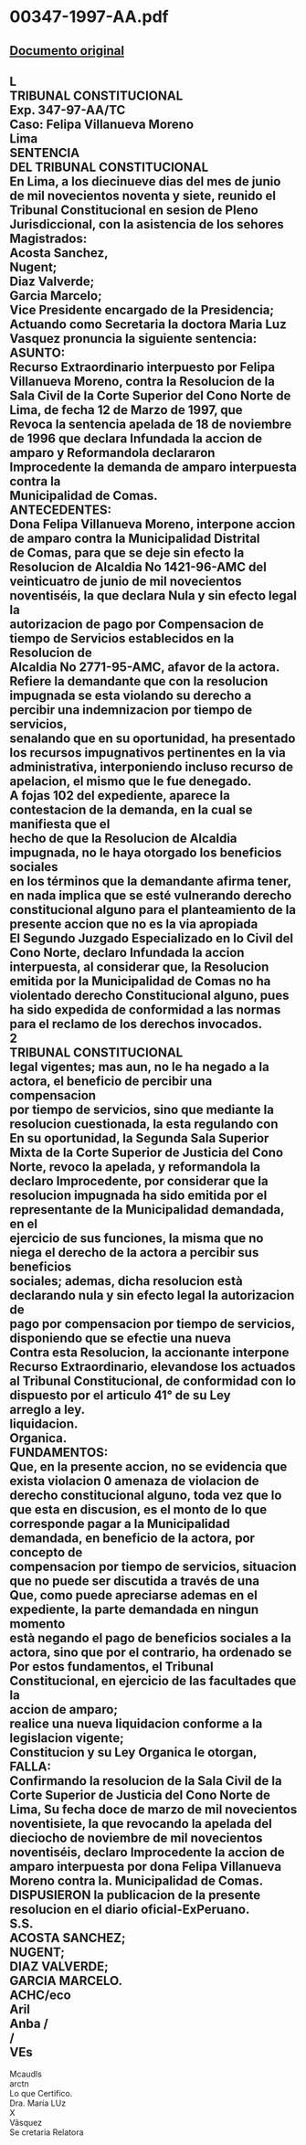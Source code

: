
00347-1997-AA.pdf
=================
  
[Documento original](https://tc.gob.pe/jurisprudencia/1997/00347-1997-AA.pdf)  
---  
L  
TRIBUNAL CONSTITUCIONAL  
Exp. 347-97-AA/TC  
Caso: Felipa Villanueva Moreno  
Lima  
SENTENCIA  
DEL TRIBUNAL CONSTITUCIONAL  
En Lima, a los diecinueve dias del mes de junio de mil novecientos noventa y siete, reunido el  
Tribunal Constitucional en sesion de Pleno Jurisdiccional, con la asistencia de los sehores  
Magistrados:  
Acosta Sanchez,  
Nugent;  
Diaz Valverde;  
Garcia Marcelo;  
Vice Presidente encargado de la Presidencia;  
Actuando como Secretaria la doctora Maria Luz Vasquez pronuncia la siguiente sentencia:  
ASUNTO:  
Recurso Extraordinario interpuesto por Felipa Villanueva Moreno, contra la Resolucion de la  
Sala Civil de la Corte Superior del Cono Norte de Lima, de fecha 12 de Marzo de 1997, que  
Revoca la sentencia apelada de 18 de noviembre de 1996 que declara Infundada la accion de  
amparo y Reformandola declararon Improcedente la demanda de amparo interpuesta contra la  
Municipalidad de Comas.  
ANTECEDENTES:  
Dona Felipa Villanueva Moreno, interpone accion de amparo contra la Municipalidad Distrital  
de Comas, para que se deje sin efecto la Resolucion de Alcaldia No 1421-96-AMC del  
veinticuatro de junio de mil novecientos noventiséis, la que declara Nula y sin efecto legal la  
autorizacion de pago por Compensacion de tiempo de Servicios establecidos en la Resolucion de  
Alcaldia No 2771-95-AMC, afavor de la actora. Refiere la demandante que con la resolucion  
impugnada se esta violando su derecho a percibir una indemnizacion por tiempo de servicios,  
senalando que en su oportunidad, ha presentado los recursos impugnativos pertinentes en la via  
administrativa, interponiendo incluso recurso de apelacion, el mismo que le fue denegado.  
A fojas 102 del expediente, aparece la contestacion de la demanda, en la cual se manifiesta que el  
hecho de que la Resolucion de Alcaldia impugnada, no le haya otorgado los beneficios sociales  
en los términos que la demandante afirma tener, en nada implica que se esté vulnerando derecho  
constitucional alguno para el planteamiento de la presente accion que no es la via apropiada  
El Segundo Juzgado Especializado en lo Civil del Cono Norte, declaro Infundada la accion  
interpuesta, al considerar que, la Resolucion emitida por la Municipalidad de Comas no ha  
violentado derecho Constitucional alguno, pues ha sido expedida de conformidad a las normas  
para el reclamo de los derechos invocados.  
2  
TRIBUNAL CONSTITUCIONAL  
legal vigentes; mas aun, no le ha negado a la actora, el beneficio de percibir una compensacion  
por tiempo de servicios, sino que mediante la resolucion cuestionada, la esta regulando con  
En su oportunidad, la Segunda Sala Superior Mixta de la Corte Superior de Justicia del Cono  
Norte, revoco la apelada, y reformandola la declaro Improcedente, por considerar que la  
resolucion impugnada ha sido emitida por el representante de la Municipalidad demandada, en el  
ejercicio de sus funciones, la misma que no niega el derecho de la actora a percibir sus beneficios  
sociales; ademas, dicha resolucion està declarando nula y sin efecto legal la autorizacion de  
pago por compensacion por tiempo de servicios, disponiendo que se efectie una nueva  
Contra esta Resolucion, la accionante interpone Recurso Extraordinario, elevandose los actuados  
al Tribunal Constitucional, de conformidad con lo dispuesto por el articulo 41° de su Ley  
arreglo a ley.  
liquidacion.  
Organica.  
FUNDAMENTOS:  
Que, en la presente accion, no se evidencia que exista violacion 0 amenaza de violacion de  
derecho constitucional alguno, toda vez que lo que esta en discusion, es el monto de lo que  
corresponde pagar a la Municipalidad demandada, en beneficio de la actora, por concepto de  
compensacion por tiempo de servicios, situacion que no puede ser discutida a través de una  
Que, como puede apreciarse ademas en el expediente, la parte demandada en ningun momento  
està negando el pago de beneficios sociales a la actora, sino que por el contrario, ha ordenado se  
Por estos fundamentos, el Tribunal Constitucional, en ejercicio de las facultades que la  
accion de amparo;  
realice una nueva liquidacion conforme a la legislacion vigente;  
Constitucion y su Ley Organica le otorgan,  
FALLA:  
Confirmando la resolucion de la Sala Civil de la Corte Superior de Justicia del Cono Norte de  
Lima, Su fecha doce de marzo de mil novecientos noventisiete, la que revocando la apelada del  
dieciocho de noviembre de mil novecientos noventiséis, declaro Improcedente la accion de  
amparo interpuesta por dona Felipa Villanueva Moreno contra la. Municipalidad de Comas.  
DISPUSIERON la publicacion de la presente resolucion en el diario oficial-ExPeruano.  
S.S.  
ACOSTA SANCHEZ;  
NUGENT;  
DIAZ VALVERDE;  
GARCIA MARCELO.  
ACHC/eco  
Aril  
Anba /  
/  
VEs  
-  
Mcaudls  
arctn  
Lo que Certifico.  
Dra. Maria LUz  
X  
Vâsquez  
Se cretaria Relatora
